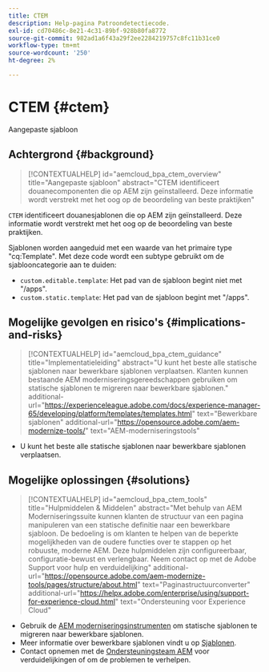 ```yaml
---
title: CTEM
description: Help-pagina Patroondetectiecode.
exl-id: cd70486c-8e21-4c31-89bf-928b80fa8772
source-git-commit: 982ad1a6f43a29f2ee2284219757c8fc11b31ce0
workflow-type: tm+mt
source-wordcount: '250'
ht-degree: 2%

---
```


# CTEM {#ctem}

Aangepaste sjabloon

## Achtergrond {#background}

>[!CONTEXTUALHELP]
>id="aemcloud_bpa_ctem_overview"
>title="Aangepaste sjabloon"
>abstract="CTEM identificeert douanecomponenten die op AEM zijn geïnstalleerd. Deze informatie wordt verstrekt met het oog op de beoordeling van beste praktijken"

`CTEM` identificeert douanesjablonen die op AEM zijn geïnstalleerd. Deze informatie wordt verstrekt met het oog op de beoordeling van beste praktijken.

Sjablonen worden aangeduid met een waarde van het primaire type &quot;cq:Template&quot;. Met deze code wordt een subtype gebruikt om de sjablooncategorie aan te duiden:

* `custom.editable.template`: Het pad van de sjabloon begint niet met &quot;/apps&quot;.
* `custom.static.template`: Het pad van de sjabloon begint met &quot;/apps&quot;.

## Mogelijke gevolgen en risico&#39;s {#implications-and-risks}

>[!CONTEXTUALHELP]
>id="aemcloud_bpa_ctem_guidance"
>title="Implementatieleiding"
>abstract="U kunt het beste alle statische sjablonen naar bewerkbare sjablonen verplaatsen. Klanten kunnen bestaande AEM moderniseringsgereedschappen gebruiken om statische sjablonen te migreren naar bewerkbare sjablonen."
>additional-url="https://experienceleague.adobe.com/docs/experience-manager-65/developing/platform/templates/templates.html" text="Bewerkbare sjablonen"
>additional-url="https://opensource.adobe.com/aem-modernize-tools/" text="AEM-moderniseringstools"

* U kunt het beste alle statische sjablonen naar bewerkbare sjablonen verplaatsen.

## Mogelijke oplossingen {#solutions}

>[!CONTEXTUALHELP]
>id="aemcloud_bpa_ctem_tools"
>title="Hulpmiddelen &amp; Middelen"
>abstract="Met behulp van AEM Moderniseringssuite kunnen klanten de structuur van een pagina manipuleren van een statische definitie naar een bewerkbare sjabloon. De bedoeling is om klanten te helpen van de beperkte mogelijkheden van de oudere functies over te stappen op het robuuste, moderne AEM. Deze hulpmiddelen zijn configureerbaar, configuratie-bewust en verlengbaar. Neem contact op met de Adobe Support voor hulp en verduidelijking"
>additional-url="https://opensource.adobe.com/aem-modernize-tools/pages/structure/about.html" text="Paginastructuurconverter"
>additional-url="https://helpx.adobe.com/enterprise/using/support-for-experience-cloud.html" text="Ondersteuning voor Experience Cloud"

* Gebruik de [AEM moderniseringsinstrumenten](https://opensource.adobe.com/aem-modernize-tools/) om statische sjablonen te migreren naar bewerkbare sjablonen.
* Meer informatie over bewerkbare sjablonen vindt u op [Sjablonen](https://experienceleague.adobe.com/docs/experience-manager-65/developing/platform/templates/templates.html).
* Contact opnemen met de [Ondersteuningsteam AEM](https://helpx.adobe.com/enterprise/using/support-for-experience-cloud.html) voor verduidelijkingen of om de problemen te verhelpen.
